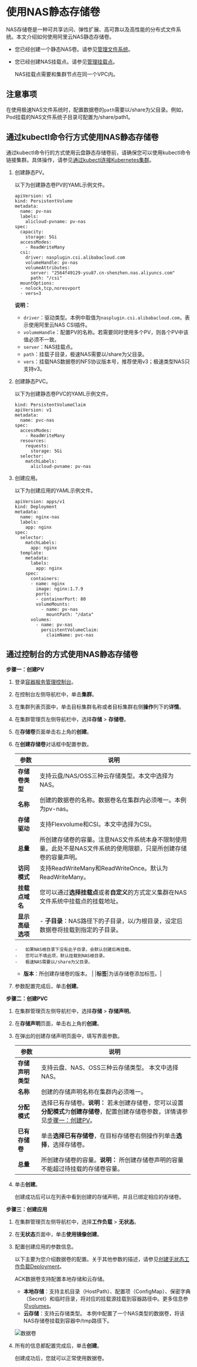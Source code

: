 # 使用NAS静态存储卷

NAS存储卷是一种可共享访问、弹性扩展、高可靠以及高性能的分布式文件系统。本文介绍如何使用阿里云NAS静态存储卷。

-   您已经创建一个静态NAS卷。请参见[管理文件系统]()。
-   您已经创建NAS挂载点。请参见[管理挂载点]()。

    NAS挂载点需要和集群节点在同一个VPC内。


## 注意事项

在使用极速NAS文件系统时，配置数据卷的`path`需要以/share为父目录。例如，Pod挂载的NAS文件系统子目录可配置为/share/path1。

## 通过kubectl命令行方式使用NAS静态存储卷

通过kubectl命令行的方式使用云盘静态存储卷前，请确保您可以使用kubectl命令链接集群。具体操作，请参见[通过kubectl连接Kubernetes集群](/cn.zh-CN/Kubernetes集群用户指南/集群/连接集群/通过kubectl连接Kubernetes集群.md)。

1.  创建静态PV。

    以下为创建静态卷PV的YAML示例文件。

    ```
    apiVersion: v1
    kind: PersistentVolume
    metadata:
      name: pv-nas
      labels:
        alicloud-pvname: pv-nas
    spec:
      capacity:
        storage: 5Gi
      accessModes:
        - ReadWriteMany
      csi:
        driver: nasplugin.csi.alibabacloud.com
        volumeHandle: pv-nas
        volumeAttributes:
          server: "2564f49129-ysu87.cn-shenzhen.nas.aliyuncs.com"
          path: "/csi"
      mountOptions:
      - nolock,tcp,noresvport
      - vers=3
    ```

    **说明：**

    -   `driver`：驱动类型。本例中取值为`nasplugin.csi.alibabacloud.com`，表示使用阿里云NAS CSI插件。
    -   `volumeHandle`：配置PV的名称。若需要同时使用多个PV，则各个PV中该值必须不一致。
    -   `server`：NAS挂载点。
    -   `path`：挂载子目录，极速NAS需要以/share为父目录。
    -   `vers`：挂载NAS数据卷的NFS协议版本号，推荐使用v3；极速类型NAS只支持v3。
2.  创建静态PVC。

    以下为创建静态卷PVC的YAML示例文件。

    ```
    kind: PersistentVolumeClaim
    apiVersion: v1
    metadata:
      name: pvc-nas
    spec:
      accessModes:
        - ReadWriteMany
      resources:
        requests:
          storage: 5Gi
      selector:
        matchLabels:
          alicloud-pvname: pv-nas
    ```

3.  创建应用。

    以下为创建应用的YAML示例文件。

    ```
    apiVersion: apps/v1
    kind: Deployment
    metadata:
      name: nginx-nas
      labels:
        app: nginx
    spec:
      selector:
        matchLabels:
          app: nginx
      template:
        metadata:
          labels:
            app: nginx
        spec:
          containers:
          - name: nginx
            image: nginx:1.7.9
            ports:
            - containerPort: 80
            volumeMounts:
              - name: pv-nas
                mountPath: "/data"
          volumes:
            - name: pv-nas
              persistentVolumeClaim:
                claimName: pvc-nas
    ```


## 通过控制台的方式使用NAS静态存储卷

**步骤一：创建PV**

1.  登录[容器服务管理控制台](https://cs.console.aliyun.com)。

2.  在控制台左侧导航栏中，单击**集群**。

3.  在集群列表页面中，单击目标集群名称或者目标集群右侧**操作**列下的**详情**。

4.  在集群管理页左侧导航栏中，选择**存储** \> **存储卷**。

5.  在**存储卷**页面单击右上角的**创建**。

6.  在**创建存储卷**对话框中配置参数。

    |参数|说明|
    |--|--|
    |**存储卷类型**|支持云盘/NAS/OSS三种云存储类型。本文中选择为NAS。|
    |**名称**|创建的数据卷的名称。数据卷名在集群内必须唯一。本例为pv-nas。|
    |**存储驱动**|支持Flexvolume和CSI。本文中选择为CSI。|
    |**总量**|所创建存储卷的容量。注意NAS文件系统本身不限制使用量。此处不是NAS文件系统的使用限额，只是所创建存储卷的容量声明。|
    |**访问模式**|支持ReadWriteMany和ReadWriteOnce。默认为ReadWriteMany。|
    |**挂载点域名**|您可以通过**选择挂载点**或者**自定义**的方式定义集群在NAS文件系统中挂载点的挂载地址。|
    |**显示高级选项**|    -   **子目录**：NAS路径下的子目录，以/为根目录，设定后数据卷将挂载到指定的子目录。
        -   如果NAS根目录下没有此子目录，会默认创建后再挂载。
        -   您可以不填此项，默认挂载到NAS根目录。
        -   极速NAS需要以/share为父目录。
    -   **版本**：所创建存储卷的版本。 |
    |**标签**|为该存储卷添加标签。|

7.  参数配置完成后，单击**创建**。


**步骤二：创建PVC**

1.  在集群管理页左侧导航栏中，选择**存储** \> **存储声明**。

2.  在**存储声明**页面，单击右上角的**创建**。

3.  在弹出的创建存储声明页面中，填写界面参数。

    |参数|说明|
    |--|--|
    |**存储声明类型**|支持云盘、NAS、OSS三种云存储类型。 本文中选择NAS。|
    |**名称**|创建的存储声明名称在集群内必须唯一。|
    |**分配模式**|选择已有存储卷。**说明：** 若未创建存储卷，您可以设置**分配模式**为**创建存储卷**，配置创建存储卷参数，详情请参见[步骤一：创建PV](#p_7lp_wfy_9tv)。 |
    |**已有存储卷**|单击**选择已有存储卷**，在目标存储卷右侧操作列单击**选择**，选择存储卷。|
    |**总量**|所创建存储卷的容量。**说明：** 所创建存储卷声明的容量不能超过待挂载的存储卷容量。 |

4.  单击**创建**。

    创建成功后可以在列表中看到创建的存储声明，并且已绑定相应的存储卷。


**步骤三：创建应用**

1.  在集群管理页左侧导航栏中，选择**工作负载** \> **无状态**。

2.  在**无状态**页面中，单击**使用镜像创建**。

3.  配置创建应用的参数信息。

    以下主要为您介绍数据卷的配置。关于其他参数的描述，请参见[创建无状态工作负载Deployment](/cn.zh-CN/Kubernetes集群用户指南/应用/工作负载/创建无状态工作负载Deployment.md)。

    ACK数据卷支持配置本地存储和云存储。

    -   **本地存储**：支持主机目录（HostPath）、配置项（ConfigMap）、保密字典（Secret）和临时目录，将对应的挂载源挂载到容器路径中。更多信息参见[volumes](https://kubernetes.io/docs/concepts/storage/volumes/?spm=0.0.0.0.8VJbrE)。
    -   **云存储**：支持云存储类型。
    本例中配置了一个NAS类型的数据卷，将该NAS存储卷挂载到容器中/tmp路径下。

    ![数据卷](https://static-aliyun-doc.oss-accelerate.aliyuncs.com/assets/img/zh-CN/6785659951/p59980.jpg)

4.  所有的信息都配置完成后，单击**创建**。

    创建成功后，您就可以正常使用数据卷。


